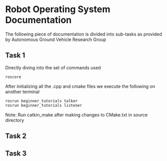# Robot Operating System Documentation
The following piece of documentation is divided into sub-tasks as provided by Autonomous Ground Vehicle Research Group
## Task 1
Directly diving into the set of commands used 
```
roscore
```
After initializing all the .cpp and cmake files we execute the following on another terminal
```
rosrun beginner_tutorials talker
rosrun beginner_tutorials listener
```
Note: Run catkin_make after making changes to CMake.txt in source directory

## Task 2
## Task 3
